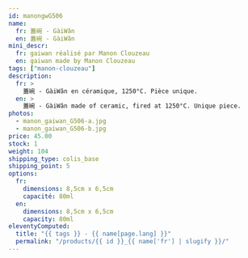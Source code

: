 ```yaml
---
id: manongwG506
name:
  fr: 蓋碗 - GàiWǎn
  en: 蓋碗 - GàiWǎn
mini_descr:
  fr: gaiwan réalisé par Manon Clouzeau
  en: gaiwan made by Manon Clouzeau
tags: ["manon-clouzeau"]
description:
  fr: >
    蓋碗 - GàiWǎn en céramique, 1250°C. Pièce unique.
  en: >
    蓋碗 - GàiWǎn made of ceramic, fired at 1250°C. Unique piece.
photos:
  - manon_gaiwan_G506-a.jpg
  - manon_gaiwan_G506-b.jpg
price: 45.00
stock: 1
weight: 104
shipping_type: colis_base
shipping_point: 5
options:
  fr:
    dimensions: 8,5cm x 6,5cm
    capacité: 80ml
  en:
    dimensions: 8,5cm x 6,5cm
    capacity: 80ml
eleventyComputed:
  title: "{{ tags }} - {{ name[page.lang] }}"
  permalink: "/products/{{ id }}_{{ name['fr'] | slugify }}/"
---
```

